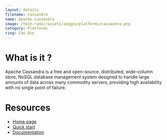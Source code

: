 ```yaml
---
layout: details
filename: cassandra 
name: Apache Cassandra
image: /tech-radar/assets/images/platforms/cassandra.png 
category: Platforms
ring: Can Use
---
```


# What is it ?
Apache Cassandra is a free and open-source, distributed, wide-column store, NoSQL database management system designed to handle large amounts of data across many commodity servers, providing high availability with no single point of failure.

# Resources
- [Home page](https://cassandra.apache.org/)
- [Quick start](https://cassandra.apache.org/quickstart/)
- [Documentation](https://cassandra.apache.org/doc/latest/)
